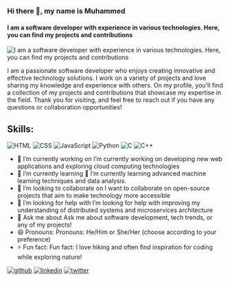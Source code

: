 ### Hi there 👋, my name is Muhammed
#### I am a software developer with experience in various technologies. Here, you can find my projects and contributions
![I am a software developer with experience in various technologies. Here, you can find my projects and contributions](https://previews.dropbox.com/p/thumb/ACUiNRXBO_SKOqgAHd8VdSfJg1_stE36lAgFQDDN9i8v_laQbtR7_o7h-tAtBlEtluvpHLYrwC8wiOIaN3gRfoY-xXx0lRYgrIRhYUA84ApoyLutKJY7nCK-GS59gOSzmTDsPHKUtxBhKwFFksLHNt2lrA2_J15AZHFwWOkJwMjRlWnrX7lkwi2lVyMe8unTseohjR-mIJcF1wM_FjBpwmf8c8PQWFJZ8Hxz87eFKIdjHqP32da3VrFzK4YNR3UuE_g5O7scgXDAVeu7h-r_WCEJAGWZBGw9doi6cJ4bVkcVLK5Rcbzlp0b7X1Mdm2KiU4w1L3z1SLA1dGI1kNAfV-CY/p.png?is_prewarmed=true)

I am a passionate software developer who enjoys creating innovative and effective technology solutions. I work on a variety of projects and love sharing my knowledge and experience with others. On my profile, you'll find a collection of my projects and contributions that showcase my expertise in the field. Thank you for visiting, and feel free to reach out if you have any questions or collaboration opportunities!

## Skills: 
![HTML](https://img.icons8.com/color/20/000000/html-5.png) ![CSS](https://img.icons8.com/color/20/000000/css3.png) 
  ![JavaScript](https://img.icons8.com/color/20/000000/javascript.png) 
 ![Python](https://img.icons8.com/color/20/000000/python.png) 
 ![C](https://img.icons8.com/color/20/000000/c-programming.png) 
  ![C++](https://img.icons8.com/color/20/000000/c-plus-plus-logo.png) 

- 🔭 I’m currently working on I’m currently working on developing new web applications and exploring cloud computing technologies 
- 🌱 I’m currently learning 🌱 I’m currently learning advanced machine learning techniques and data analysis. 
- 👯 I’m looking to collaborate on I want to collaborate on open-source projects that aim to make technology more accessible 
- 🤔 I’m looking for help with I’m looking for help with improving my understanding of distributed systems and microservices architecture 
- 💬 Ask me about  Ask me about software development, tech trends, or any of my projects! 
- 😄 Pronouns: Pronouns: He/Him or She/Her (choose according to your preference) 
- ⚡ Fun fact:  Fun fact: I love hiking and often find inspiration for coding while exploring nature! 


[<img src='https://img.icons8.com/color/40/000000/github--v1.png' alt='github'>](https://github.com/mm7mm)
[<img src='https://img.icons8.com/color/40/000000/linkedin.png' alt='linkedin'>](https://www.linkedin.com/in/mohamed-abdalrazeq-4a0b2a2b7/)
[<img src='https://img.icons8.com/color/40/000000/twitter--v1.png' alt='twitter'>](https://twitter.com/m7mmd_abd)
